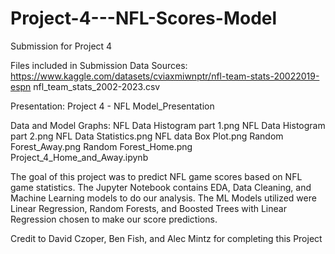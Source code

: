 # Project-4---NFL-Scores-Model

Submission for Project 4

Files included in Submission
Data Sources: https://www.kaggle.com/datasets/cviaxmiwnptr/nfl-team-stats-20022019-espn
nfl_team_stats_2002-2023.csv

Presentation:
Project 4 - NFL Model_Presentation

Data and Model Graphs:
NFL Data Histogram part 1.png
NFL Data Histogram part 2.png
NFL Data Statistics.png
NFL data Box Plot.png
Random Forest_Away.png
Random Forest_Home.png
Project_4_Home_and_Away.ipynb

The goal of this project was to predict NFL game scores based on NFL game statistics.
The Jupyter Notebook contains EDA, Data Cleaning, and Machine Learning models to do our analysis.
The ML Models utilized were Linear Regression, Random Forests, and Boosted Trees with Linear Regression chosen to make our score predictions.

Credit to David Czoper, Ben Fish, and Alec Mintz for completing this Project





